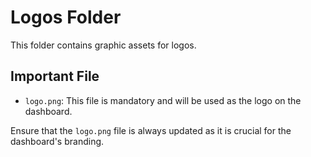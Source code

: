 # Logos Folder

This folder contains graphic assets for logos.

## Important File

-   `logo.png`: This file is mandatory and will be used as the logo on the dashboard.

Ensure that the `logo.png` file is always updated as it is crucial for the dashboard's branding.
